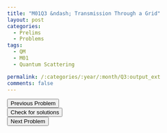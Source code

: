 ```yaml
---
title: "M01Q3 &ndash; Transmission Through a Grid"
layout: post
categories:
  - Prelims
  - Problems
tags:
  - QM
  - M01
  - Quantum Scattering

permalink: /:categories/:year/:month/Q3:output_ext
comments: false
---
```

<object data="2001M3Q.pdf" type="application/pdf" width="100%" height="500"></object>

<div class='navbar'>
	<div float='left'><button onclick="window.location='Q2.html'" >Previous Problem</button></div>
	<div float='center'><button onclick="window.location='https://princetonprelim.com/prelim/7/'">Check for solutions</button></div>
	<div float='right'><button onclick="window.location='T1.html'" > Next Problem</button></div>
</div>
